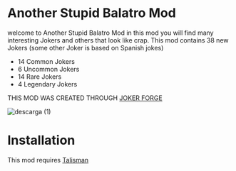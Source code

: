 # Another Stupid Balatro Mod
welcome to Another Stupid Balatro Mod in this mod you will find many interesting Jokers and others that look like crap. This mod contains 38 new Jokers
(some other Joker is based on Spanish jokes)
- 14 Common Jokers
- 6 Uncommon Jokers
- 14 Rare Jokers
- 4 Legendary Jokers


THIS MOD WAS CREATED THROUGH [JOKER FORGE](https://jokerforge.jaydchw.com/overview)


![descarga (1)](https://github.com/user-attachments/assets/b925f4b5-bc8a-4b36-afa7-a3d8313ab547)
# Installation
This mod requires [Talisman](https://github.com/SpectralPack/Talisman)
